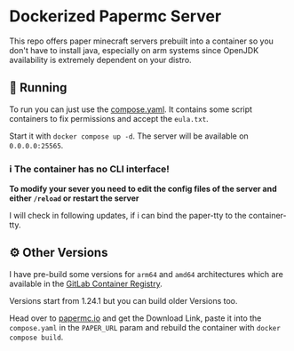 # Dockerized Papermc Server
This repo offers paper minecraft servers prebuilt into a container so you don't have to install java, especially on arm systems since OpenJDK availability is extremely dependent on your distro.

## 🚀 Running
To run you can just use the [compose.yaml](/compose.yaml). It contains some script containers to fix permissions and accept the `eula.txt`.

Start it with `docker compose up -d`. The server will be available on `0.0.0.0:25565`.

### ℹ️ The container has no CLI interface!
**To modify your sever you need to edit the config files of the server and either `/reload` or restart the server**

I will check in following updates, if i can bind the paper-tty to the container-tty.

## ⚙️ Other Versions
I have pre-build some versions for `arm64` and `amd64` architectures which are available in the [GitLab Container Registry](https://gitlab.com/PeeK1e/paper-server/container_registry/8600059).

Versions start from 1.24.1 but you can build older Versions too.

Head over to [papermc.io](https://papermc.io/downloads/all) and get the Download Link, paste it into the `compose.yaml` in the `PAPER_URL` param and rebuild the container with `docker compose build`.
